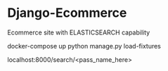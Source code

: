 # Django-Ecommerce

Ecommerce site with ELASTICSEARCH capability

docker-compose up
python manage.py load-fixtures

localhost:8000/search/<pass_name_here>
